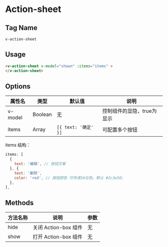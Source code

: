 # Action-sheet

## Tag Name

`v-action-sheet`

## Usage

```html
<v-action-sheet v-model="shown" :items="items" >
</v-action-sheet>
```

## Options

属性名   |    类型    |    默认值    |   说明
----    | ----      | ----        | ----    |
v-model  | Boolean | 无 |  控制组件的显隐，true为显示
items | Array |  `[{ text: '确定' }]` |  可配置多个按钮


items 结构：
```js
items: [
  {
    text: '编辑', // 按钮文案
  }, {
    text: '删除',
    color: 'red', // 按钮颜色 可传递16位色。默认 #2c3e50;
  },
],

```

## Methods
方法名称   |    说明    |    参数    |
----    | ----      | ----        |
hide | 关闭 Action-box 组件 | 无
show | 打开 Action-box 组件 | 无
